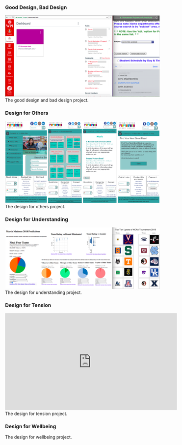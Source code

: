 ### Good Design, Bad Design

![Image1](Good-Bad-Design.png)
The good design and bad design project. 

### Design for Others

![Image2](Design-for-Others.png)
The design for others project.

### Design for Understanding

![Image3](Design-for-Understanding.png)
The design for understanding project.

### Design for Tension

<iframe width="560" height="315" src="https://www.youtube.com/embed/zDlTJC17kok" frameborder="0" allow="autoplay; encrypted-media" allowfullscreen></iframe>
The design for tension project.

### Design for Wellbeing

The design for wellbeing project.
